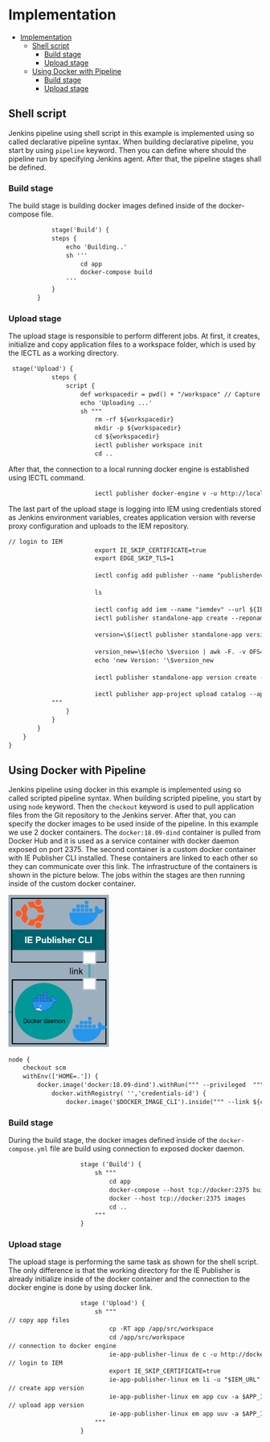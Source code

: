 # Implementation

- [Implementation](#implementation)
  - [Shell script](#shell-script)
    - [Build stage](#build-stage)
    - [Upload stage](#upload-stage)
  - [Using Docker with Pipeline](#using-docker-with-pipeline)
    - [Build stage](#build-stage-1)
    - [Upload stage](#upload-stage-1)


## Shell script 

Jenkins pipeline using shell script in this example is implemented using so called declarative pipeline syntax. When building declarative pipeline, you start by using `pipeline` keyword. Then you can define where should the pipeline run by specifying Jenkins agent. After that, the pipeline stages shall be defined. 

### Build stage

The build stage is building docker images defined inside of the docker-compose file. 

```txt
            stage('Build') {
            steps {
                echo 'Building..'
                sh '''
                    cd app
                    docker-compose build
                '''
            }
        }

```

### Upload stage
The upload stage is responsible to perform different jobs. At first, it creates, initialize and copy application files to a workspace folder, which is used by the IECTL as a working directory. 

```txt
 stage('Upload') {
            steps {
                script {
                    def workspacedir = pwd() + "/workspace" // Capture the current directory and append /workspace
                    echo 'Uploading ...'
                    sh """
                        rm -rf ${workspacedir}
                        mkdir -p ${workspacedir}
                        cd ${workspacedir}
                        iectl publisher workspace init
                        cd ..
```

After that, the connection to a local running docker engine is established using IECTL command.

```txt
                        iectl publisher docker-engine v -u http://localhost:2375
```
The last part of the upload stage is logging into IEM using credentials stored as Jenkins environment variables, creates application version with reverse proxy configuration and uploads to the IEM repository. 

```txt
// login to IEM
                        export IE_SKIP_CERTIFICATE=true
                        export EDGE_SKIP_TLS=1

                        iectl config add publisher --name "publisherdev" --dockerurl "http://localhost:2375" --workspace ${workspacedir}

                        ls 

                        iectl config add iem --name "iemdev" --url ${IEM_URL} --user ${USER_NAME} --password '$PSWD'
                        iectl publisher standalone-app create --reponame ${REPO_NAME} --appdescription "upload using Jenkins" --iconpath ${ICON_PATH} --appname ${APP_NAME}

                        version=\$(iectl publisher standalone-app version list -a ${APP_NAME} -k "versionNumber" | python3 getAppVersion.py)

                        version_new=\$(echo \$version | awk -F. -v OFS=. 'NF==1{print ++\$NF}; NF>1{if(length(\$NF+1)>length(\$NF))\$(NF-1)++; \$NF=sprintf("%0*d", length(\$NF), (\$NF+1)%(10^length(\$NF))); print}')
                        echo 'new Version: '\$version_new

                        iectl publisher standalone-app version create --appname ${APP_NAME} --changelogs "new release" --yamlpath "docker-compose.prod.yml" --versionnumber \$version_new -n '{"hello-edge":[{"name":"hello-edge","protocol":"HTTP","port":"80","headers":"","rewriteTarget":"/"}]}' -s 'hello-edge' -t 'FromBoxReverseProxy' -u "hello-edge" -r "/"

                        iectl publisher app-project upload catalog --appname ${APP_NAME} -v \$version_new
            """
                }
            }
        } 
    }
}

```


## Using Docker with Pipeline

Jenkins pipeline using docker in this example is implemented using so called scripted pipeline syntax. When building scripted pipeline, you start by using `node` keyword. Then the `checkout` keyword is used to pull application files from the Git repository to the Jenkins server. After that, you can specify the docker images to be used inside of the pipeline. In this example we use 2 docker containers. The `docker:18.09-dind` container is pulled from Docker Hub and it is used as a service container with docker daemon exposed on port 2375. The second container is a custom docker container with IE Publisher CLI installed. These containers are linked to each other so they can communicate over this link. The infrastructure of the containers is shown in the picture below. The jobs within the stages are then running inside of the custom docker container.

<img src="./graphics/docker_pipeline.PNG" width="200"/>

```txt
node {
    checkout scm
    withEnv(['HOME=.']) {          
        docker.image('docker:18.09-dind').withRun(""" --privileged  """) { c ->
            docker.withRegistry( '','credentials-id') {    
                docker.image('$DOCKER_IMAGE_CLI').inside(""" --link ${c.id}:docker --privileged -u root """) {

```
### Build stage

During the build stage, the docker images defined inside of the `docker-compose.yml` file are build using connection to exposed docker daemon. 

```txt
                    stage ('Build') {
                        sh """
                            cd app
                            docker-compose --host tcp://docker:2375 build
                            docker --host tcp://docker:2375 images
                            cd ..
                        """
                    }

```

### Upload stage

The upload stage is performing the same task as shown for the shell script. The only difference is that the working directory for the IE Publisher is already initialize inside of the docker container and the connection to the docker engine is done by using docker link. 



```txt
                    stage ('Upload') {
                        sh """
// copy app files                       
                            cp -RT app /app/src/workspace
                            cd /app/src/workspace
// connection to docker engine
                            ie-app-publisher-linux de c -u http://docker:2375
// login to IEM
                            export IE_SKIP_CERTIFICATE=true
                            ie-app-publisher-linux em li -u "$IEM_URL" -e $USER_NAME -p $PSWD
// create app version
                            ie-app-publisher-linux em app cuv -a $APP_ID -v 0.0.$BUILD_NUMBER -y ./docker-compose.prod.yml -n '{"hello-edge":[{"name":"hello-edge","protocol":"HTTP","port":"80","headers":"","rewriteTarget":"/"}]}' -s 'hello-edge' -t 'FromBoxReverseProxy' -u "hello-edge" -r "/"
// upload app version
                            ie-app-publisher-linux em app uuv -a $APP_ID -v 0.0.$BUILD_NUMBER
                        """
                    }  


```
